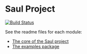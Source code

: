 # Saul Project 
[![Build Status](https://semaphoreci.com/api/v1/projects/3a8f460c-fd44-42e2-bedb-70611d83a15c/559124/badge.svg)](https://semaphoreci.com/christos-c/saul)

See the readme files for each module: 

- [The core of the Saul project](saul-core/README.md)  
- [The examples package](saul-examples/README.md)
